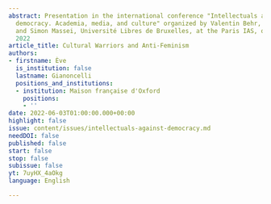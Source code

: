 ```yaml
---
abstract: Presentation in the international conference "Intellectuals against liberal
  democracy. Academia, media, and culture" organized by Valentin Behr, Paris IAS,
  and Simon Massei, Université Libres de Bruxelles, at the Paris IAS, on June 2-3,
  2022
article_title: Cultural Warriors and Anti-Feminism
authors:
- firstname: Ève
  is_institution: false
  lastname: Gianoncelli
  positions_and_institutions:
  - institution: Maison française d'Oxford
    positions:
    - ''
date: 2022-06-03T01:00:00.000+00:00
highlight: false
issue: content/issues/intellectuals-against-democracy.md
needDOI: false
published: false
start: false
stop: false
subissue: false
yt: 7uyHX_4aOkg
language: English

---
```

<Youtube yt="7uyHX_4aOkg" caption="Cultural Warriors and Anti-Feminism" start="false" stop="false"></Youtube>